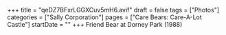 +++
title = "qeDZ7BFxrLGGXCuv5mH6.avif"
draft = false
tags = ["Photos"]
categories = ["Sally Corporation"]
pages = ["Care Bears: Care-A-Lot Castle"]
startDate = ""
+++
Friend Bear at Dorney Park (1988)
